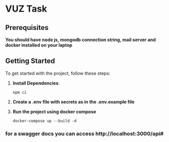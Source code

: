 # VUZ Task

## Prerequisites

**You should have node js, mongodb connection string, mail server and docker installed on your laptop**



## Getting Started

To get started with the project, follow these steps:

1. **Install Dependencies**:
    ```
    npm ci
    ```
2. **Create a .env file with secrets as in the .env.example file**

3. **Run the project using docker compose**
    ```
    docker-compose up --build -d
    ```

### for a swagger docs you can access http://localhost:3000/api#